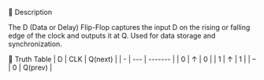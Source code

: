 🔹 Description

The D (Data or Delay) Flip-Flop captures the input D on the rising or falling edge of the clock and outputs it at Q.
Used for data storage and synchronization.

🔹 Truth Table
| D | CLK | Q(next) |
| - | --- | ------- |
| 0 | ↑   | 0       |
| 1 | ↑   | 1       |
| – | 0   | Q(prev) |
